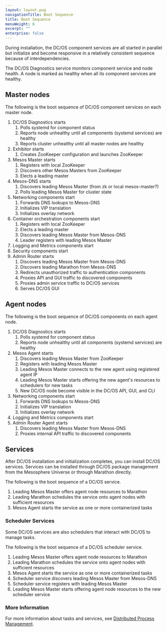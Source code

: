 ```yaml
---
layout: layout.pug
navigationTitle: Boot Sequence
title: Boot Sequence
menuWeight: 6
excerpt: ""
enterprise: false
---
```

<!-- This source repo for this topic is https://github.com/dcos/dcos-docs -->

During installation, the DC/OS component services are all started in parallel but initialize and become responsive in a relatively consistent sequence because of interdependencies.

The DC/OS Diagnostics service monitors component service and node health. A node is marked as healthy when all its component services are healthy.

## Master nodes

The following is the boot sequence of DC/OS component services on each master node.

1. DC/OS Diagnostics starts 
    1. Polls systemd for component status
    2. Reports node unhealthy until all components (systemd services) are healthy
    3. Reports cluster unhealthy until all master nodes are healthy
2. Exhibitor starts 
    1. Creates ZooKeeper configuration and launches ZooKeeper
3. Mesos Master starts 
    1. Registers with local ZooKeeper
    2. Discovers other Mesos Masters from ZooKeeper
    3. Elects a leading master
4. Mesos-DNS starts 
    1. Discovers leading Mesos Master (from zk or local mesos-master?)
    2. Polls leading Mesos Master for cluster state
5. Networking components start 
    1. Forwards DNS lookups to Mesos-DNS
    2. Initializes VIP translation
    3. Initializes overlay network
6. Container orchestration components start 
    1. Registers with local ZooKeeper
    2. Elects a leading master
    3. Discovers leading Mesos Master from Mesos-DNS
    4. Leader registers with leading Mesos Master
7. Logging and Metrics components start
8. Security components start
9. Admin Router starts 
    1. Discovers leading Mesos Master from Mesos-DNS
    2. Discovers leading Marathon from Mesos-DNS
    3. Redirects unauthorized traffic to authentication components
    4. Proxies API and GUI traffic to discovered components
    5. Proxies admin service traffic to DC/OS services
    6. Serves DC/OS GUI

## Agent nodes

The following is the boot sequence of DC/OS components on each agent node.

1. DC/OS Diagnostics starts 
    1. Polls systemd for component status
    2. Reports node unhealthy until all components (systemd services) are healthy
2. Mesos Agent starts 
    1. Discovers leading Mesos Master from ZooKeeper
    2. Registers with leading Mesos Master
    3. Leading Mesos Master connects to the new agent using registered agent IP
    4. Leading Mesos Master starts offering the new agent's resources to schedulers for new tasks
    5. New DC/OS node become visible in the DC/OS API, GUI, and CLI
3. Networking components start 
    1. Forwards DNS lookups to Mesos-DNS
    2. Initializes VIP translation
    3. Initializes overlay network
4. Logging and Metrics components start
5. Admin Router Agent starts 
    1. Discovers leading Mesos Master from Mesos-DNS
    2. Proxies internal API traffic to discovered components

## Services

After DC/OS installation and initialization completes, you can install DC/OS services. Services can be installed through DC/OS package management from the Mesosphere Universe or through Marathon directly.

The following is the boot sequence of a DC/OS service.

1. Leading Mesos Master offers agent node resources to Marathon
2. Leading Marathon schedules the service onto agent nodes with sufficient resources
3. Mesos Agent starts the service as one or more containerized tasks

### Scheduler Services

Some DC/OS services are also schedulers that interact with DC/OS to manage tasks.

The following is the boot sequence of a DC/OS scheduler service.

1. Leading Mesos Master offers agent node resources to Marathon
2. Leading Marathon schedules the service onto agent nodes with sufficient resources
3. Mesos Agent starts the service as one or more containerized tasks
4. Scheduler service discovers leading Mesos Master from Mesos-DNS
5. Scheduler service registers with leading Mesos Master
6. Leading Mesos Master starts offering agent node resources to the new scheduler service

### More Information

For more information about tasks and services, see [Distributed Process Management](/1.10/overview/architecture/distributed-process-management/).